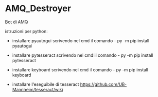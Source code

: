 # AMQ_Destroyer

Bot di AMQ

istruzioni per python:

- installare pyautogui scrivendo nel cmd il comando
      - py -m pip install pyautogui

- installare pytesseract scrivendo nel cmd il comando
      - py -m pip install pytesseract

- installare keyboard scrivendo nel cmd il comando
      - py -m pip install keyboard

- installare l'eseguibile di tesseract
      https://github.com/UB-Mannheim/tesseract/wiki
